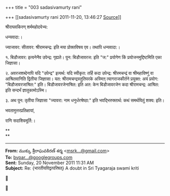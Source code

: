 +++
title = "003 sadasivamurty rani"

+++
[[sadasivamurty rani	2011-11-20, 13:46:27 [Source](https://groups.google.com/g/bvparishat/c/nAV1YQbO2lE)]]



श्रीराघवकिरण् शर्ममहोदयेभ्य:

धन्यवादा:।

ज्याजावर: सीतावर: श्रीरामचन्द्र: इति मया प्रोक्तविषय एव। तथापि धन्यवादा:।

१. बिडौजावर: इत्यनेनैव उपेन्द्र: गृह्यते। पुन: बिडौजावरज: इति "ज:" प्रयोगेण किं प्रयोजनमुद्दिष्टमिति एका जिज्ञासा।

२. अवरजशब्देनापि यदि "उपेन्द्र" इत्यर्थ: यदि स्वीकृत: तर्हि कदा उपेन्द्र: श्रीरमचन्द्रं वा श्रीमहाविष्णुं वा आश्रितवानिति द्वितीया जिज्ञासा। यत: श्रीरामचन्द्रस्तुतिपरके अस्मिऩ् त्यागराजकीर्तने प्रयुक्त: अयं प्रयोग: "बिडौजावरजाश्रित:" इति। बिडौजावरजेनाश्रित: इति अत: केन बिडौजावरजेन कदा श्रीरामचन्द्र: आश्रित: इति सन्दर्भं ज्ञातुकामोऽस्मि।

३. अथ पुन: तृतीया जिज्ञासा "ज्यावरा: नाम धनुर्धरश्रेष्ठा:" इति भवद्भिरुक्तार्थ: कथं समर्थयितुं शक्य: इति।

भवतामुत्तरप्रतिक्षायां,

राणि सदाशिवमूर्ति:।  



**  
**

  

------------------------------------------------------------------------

**From:** ముక్కు శ్రీరాఘవకిరణ్ శర్మ \<[msrk...@gmail.com]()\>  
**To:** [bvpar...@googlegroups.com]()  
**Sent:** Sunday, 20 November 2011 11:31 AM  
**Subject:** Re: {भारतीयविद्वत्परिषत्} A doubt in Sri Tyagaraja swami kriti  
  





